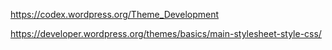 https://codex.wordpress.org/Theme_Development

https://developer.wordpress.org/themes/basics/main-stylesheet-style-css/

<?php echo get_template_directory_uri(); ?>
